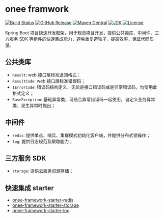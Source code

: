 # onee framwork

[![Build Status](https://travis-ci.com/onee-io/onee-framework.svg?branch=master)](https://travis-ci.com/onee-io/onee-framework)
[![GitHub Release](https://img.shields.io/github/release/onee-io/onee-framework.svg)](https://github.com/onee-io/onee-framework/releases)
[![Maven Central](https://img.shields.io/maven-central/v/io.onee/onee-framework.svg)](https://search.maven.org/search?q=g:%22io.onee%22)
[![JDK](https://img.shields.io/badge/JDK-8+-green.svg)](https://www.oracle.com/technetwork/java/javase/downloads/index.html)
[![License](https://img.shields.io/:license-MulanPSL2-blue.svg)](https://license.coscl.org.cn/MulanPSL2/)

Spring Boot 项目快速开发框架，用于规范项目开发，提供公共类库、中间件、三方服务 SDK 等组件的快速集成能力，避免重复造轮子，提高效率，保证代码质量。

## 公共类库

- `Result`: web 接口层标准返回格式；
- `ResultCode`: web 接口层标准错误码；
- `IErrorCode`: 错误码结构定义，无论是接口错误码或是异常错误码，均使用此格式定义；
- `BaseException`: 基础异常类，可结合异常错误码一起使用，自定义业务异常类，发生异常时抛出；

## 中间件

- `redis`: 提供单点、哨兵、集群模式初始化客户端，并提供分布式锁操作；
- `log`: 提供日志规范及跟踪能力；

## 三方服务 SDK

- `storage`: 提供云服务资源存储；

## 快速集成 starter

- [onee-framework-starter-redis](./docs/starter-redis.md)
- [onee-framework-starter-storage](./docs/starter-storage.md)
- [onee-framework-starter-log](./docs/starter-log.md)
